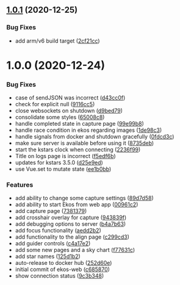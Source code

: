 ## [1.0.1](https://github.com/rickbassham/ekos-web/compare/v1.0.0...v1.0.1) (2020-12-25)


### Bug Fixes

* add arm/v6 build target ([2cf21cc](https://github.com/rickbassham/ekos-web/commit/2cf21cc788cfbb795acc0ed3698c2c3c9160a8f5))

# 1.0.0 (2020-12-24)


### Bug Fixes

* case of sendJSON was incorrect ([d43cc0f](https://github.com/rickbassham/ekos-web/commit/d43cc0fb06217f88274a6e228f003a1be6309dd0))
* check for explicit null ([9116cc5](https://github.com/rickbassham/ekos-web/commit/9116cc5b12d5d5570bc6a3509aba10042521f12f))
* close websockets on shutdown ([d9bed79](https://github.com/rickbassham/ekos-web/commit/d9bed799334f3b1eda520c7697e9ccc88c26fc47))
* consolidate some styles ([65008c8](https://github.com/rickbassham/ekos-web/commit/65008c8ef22c9cce7db217592ffd1fa98dc9b8b6))
* handle completed state in capture page ([99e99b8](https://github.com/rickbassham/ekos-web/commit/99e99b89c4e62fd7c93ca4748af17eb63241d31c))
* handle race condition in ekos regarding images ([1de98c3](https://github.com/rickbassham/ekos-web/commit/1de98c344de5f272ddc2a8c7401126ea957e5eeb))
* handle signals from docker and shutdown gracefully ([0fdcd3c](https://github.com/rickbassham/ekos-web/commit/0fdcd3cb00336a3e183877cdfed6537afc392d18))
* make sure server is available before using it ([8735deb](https://github.com/rickbassham/ekos-web/commit/8735deb09407d553ce59ed9164ff3e855318e260))
* start the kstars clock when connecting ([2236f99](https://github.com/rickbassham/ekos-web/commit/2236f99d38e6914b45270c09df537ba5c121e8aa))
* Title on logs page is incorrect ([f5edf6b](https://github.com/rickbassham/ekos-web/commit/f5edf6bd3789b318431b7d5700265235d3423b45))
* updates for kstars 3.5.0 ([d25e9ed](https://github.com/rickbassham/ekos-web/commit/d25e9ed91ce894e09182eb3bc82b0a092c6c8e2c))
* use Vue.set to mutate state ([ee1b0bb](https://github.com/rickbassham/ekos-web/commit/ee1b0bb167da9b4a386bc7d25b6aed65532fc916))


### Features

* add ability to change some capture settings ([89d7d58](https://github.com/rickbassham/ekos-web/commit/89d7d58e8eb139c7ed9d3aa64851a54d190f0564))
* add ability to start Ekos from web app ([00961c2](https://github.com/rickbassham/ekos-web/commit/00961c2b706ec3cdc3facc571e6c1193397c4937))
* add capture page ([7381379](https://github.com/rickbassham/ekos-web/commit/73813794f55807afbe80bf756d5db8e33da78f9e))
* add crosshair overlay for capture ([943839f](https://github.com/rickbassham/ekos-web/commit/943839f78b8bfd010859198c2c3258cfc3250e44))
* add debugging options to server ([b4a7b63](https://github.com/rickbassham/ekos-web/commit/b4a7b634912b67e8c4b80d84de6f6114daadc87b))
* add focus functionality ([aedd2b2](https://github.com/rickbassham/ekos-web/commit/aedd2b26606b73d5ce3a2fe08ec49b7b00a91aa4))
* add functionality to the align page ([c299cd3](https://github.com/rickbassham/ekos-web/commit/c299cd31924ee326ade88b8f9c021824dbb8fede))
* add guider controls ([c4a17e2](https://github.com/rickbassham/ekos-web/commit/c4a17e20ef00a017ef449a18da53d4164d5ac664))
* add some new pages and a sky chart ([f77631c](https://github.com/rickbassham/ekos-web/commit/f77631cac8997aa262c43d6a7fd55478eb1fac76))
* add star names ([125d1b2](https://github.com/rickbassham/ekos-web/commit/125d1b2ee288e3b83d58a6fdd2cbe6741e6636a4))
* auto-release to docker hub ([252d60e](https://github.com/rickbassham/ekos-web/commit/252d60e8fbde013d132d4005b5ddffe8f474770b))
* initial commit of ekos-web ([c685870](https://github.com/rickbassham/ekos-web/commit/c685870315f7258145fac1c4ca8ece038aad35c3))
* show connection status ([9c3b348](https://github.com/rickbassham/ekos-web/commit/9c3b3481107c1e8b4dd868742f4923616780532f))
